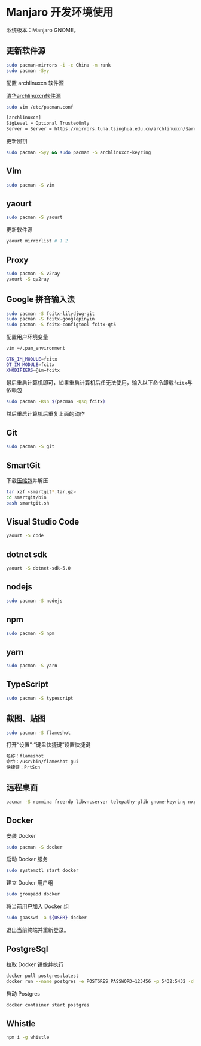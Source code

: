 # Manjaro 开发环境使用

系统版本：Manjaro GNOME。

## 更新软件源

```bash
sudo pacman-mirrors -i -c China -m rank
sudo pacman -Syy
```

配置 archlinuxcn 软件源

[清华archlinuxcn软件源](https://mirror.tuna.tsinghua.edu.cn/help/archlinuxcn/)

```bash
sudo vim /etc/pacman.conf
```

```txt
[archlinuxcn]
SigLevel = Optional TrustedOnly
Server = Server = https://mirrors.tuna.tsinghua.edu.cn/archlinuxcn/$arch
```

更新密钥

```bash
sudo pacman -Syy && sudo pacman -S archlinuxcn-keyring
```

## Vim

```bash
sudo pacman -S vim
```

## yaourt

```bash
sudo pacman -S yaourt
```

更新软件源

```bash
yaourt mirrorlist # 1 2
```

## Proxy

```bash
sudo pacman -S v2ray
yaourt -S qv2ray
```

## Google 拼音输入法

```bash
sudo pacman -S fcitx-lilydjwg-git
sudo pacman -S fcitx-googlepinyin
sudo pacman -S fcitx-configtool fcitx-qt5
```

配置用户环境变量

```bash
vim ~/.pam_environment

GTK_IM_MODULE=fcitx
QT_IM_MODULE=fcitx
XMODIFIERS=@im=fcitx
```

最后重启计算机即可，如果重启计算机后任无法使用，输入以下命令卸载`fcitx`与依赖包

```bash
sudo pacman -Rsn $(pacman -Qsq fcitx)
```

然后重启计算机后重复上面的动作

## Git

```bash
sudo pacman -S git
```

## SmartGit

下载[压缩包](https://www.syntevo.com/smartgit/download/)并解压

```bash
tar xzf <smartgit*.tar.gz>
cd smartgit/bin
bash smartgit.sh
```

## Visual Studio Code

```bash
yaourt -S code
```

## dotnet sdk

```bash
yaourt -S dotnet-sdk-5.0
```

## nodejs

```bash
sudo pacman -S nodejs
```

## npm

```bash
sudo pacman -S npm
```

## yarn

```bash
sudo pacman -S yarn
```

## TypeScript

```bash
sudo pacman -S typescript
```

## 截图、贴图

```bash
sudo pacman -S flameshot
```

打开“设置”-“键盘快捷键”设置快捷键

```txt
名称：flameshot
命令：/usr/bin/flameshot gui
快捷键：PrtScn
```

## 远程桌面

```bash
pacman -S remmina freerdp libvncserver telepathy-glib gnome-keyring nxproxy spice-gtk3 xorg-server-xephyr
```

## Docker

安装 Docker

```bash
sudo pacman -S docker
```

启动 Docker 服务

```bash
sudo systemctl start docker
```

建立 Docker 用户组

```bash
sudo groupadd docker
```

将当前用户加入 Docker 组

```bash
sudo gpasswd -a ${USER} docker
```

退出当前终端并重新登录。

## PostgreSql

拉取 Docker 镜像并执行

```bash
docker pull postgres:latest
docker run --name postgres -e POSTGRES_PASSWORD=123456 -p 5432:5432 -d postgres:latest
```

启动 Postgres

```bash
docker container start postgres
```

## Whistle

```bash
npm i -g whistle
```
